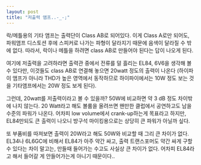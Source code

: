 ```yaml
---
layout: post
title: "저출력 앰프..-_-;"
---
```


락/메틀용의 기타 앰프는 출력단이 Class AB로 되어있다. 이게 Class A로만 되어도, 파워앰프 디스토션 후에 스피커로 나가는 파형이 달라지기 때문에 음색이 달라질 수 밖에 없다. 따라서, 락이나 메틀을 하려면 class AB로 만들어야 된다는 답이 나오게 된다.

여기에 저출력을 고려하라면 출력관 중에서 전류를 덜 흘리는 EL84, 6V6을 생각해 볼 수 있다만, 이것들도 class AB로 연결해 놓으면 20watt 정도의 출력이 나온다 (하이파이 앰프가 아니라 THD가 높은 영역에서 동작하므로 하이파이에서는 10W 정도 보는 것을 기타앰프에서는 20W 정도 보게 된다).

그런데, 20watt를 저출력이라고 볼 수 있을까? 50W에 비교하면 약 3 dB 정도 차이밖에 나지 않는다. 20 Watt라고 해도 볼륨을 올려쓰면 왠만한 클럽에서 공연하고도 남을 수준의 파워가 나온다. 어차피 low volume에서 crank-up하는게 목표라고 하지만, EL84만되도 큰 출력이 나오니 방구석 마이킹용으로는 상당히 큰 파워가 아닐까 싶다. 

또 부품비를 따져보면 출력이 20W라고 해도 50W와 비교할 때 그리 큰 차이가 없다. EL34나 6L6GC에 비해서 EL84가 아주 약간 싸고, 출력 트랜스포머도 약간 싸게 구할 수 있다는 차이 말고는, 만들때 들어가는 수고도 사실상 큰 차이가 없다. 어차피 EL84라고 해서 들어갈 게 안들어가는게 아니기 때문이다..




